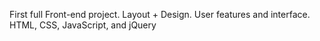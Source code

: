 First full Front-end project. Layout + Design. User features and interface. HTML, CSS, JavaScript, and jQuery

